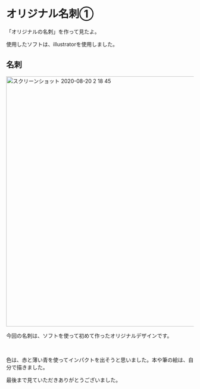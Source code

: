 <h1>オリジナル名刺①</h1>
<p>「オリジナルの名刺」を作って見たよ。</p>
<p>使用したソフトは、illustratorを使用しました。</p>
<h2>名刺</h2>
<img width="673" alt="スクリーンショット 2020-08-20 2 18 45" src="https://user-images.githubusercontent.com/69723183/90668749-7fc26800-e28b-11ea-819c-e50b84aadac6.png">
<p>今回の名刺は、ソフトを使って初めて作ったオリジナルデザインです。</p><br>
<p>色は、赤と薄い青を使ってインパクトを出そうと思いました。本や筆の絵は、自分で描きました。</p>
  
 <p>最後まで見ていただきありがとうございました。</p>
